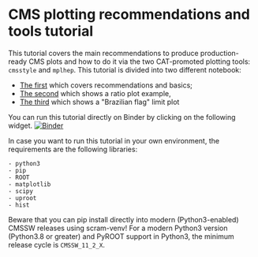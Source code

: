 # CMS plotting recommendations and tools tutorial
This tutorial covers the main recommendations to produce production-ready CMS plots and how to do it via the two CAT-promoted plotting tools: `cmsstyle` and `mplhep`. This tutorial is divided into two different notebook:
- [The first](1-tutorial_CAT_recommendations.ipynb) which covers recommendations and basics; 
- [The second](2-tutorial_CAT_ratioplot.ipynb) which shows a ratio plot example,
- [The third](3-tutorial_CAT_limitplot.ipynb) which shows a "Brazilian flag" limit plot

You can run this tutorial directly on Binder by clicking on the following widget.
[![Binder](https://mybinder.org/badge_logo.svg)](https://mybinder.org/v2/gh/ttedeschi/tutorial_CAT/HEAD?labpath=1-tutorial_CAT_recommendations.ipynb)

In case you want to run this tutorial in your own environment, the requirements are the following libraries:
```
- python3
- pip
- ROOT
- matplotlib
- scipy
- uproot
- hist
```
Beware that you can pip install directly into modern (Python3-enabled) CMSSW releases using scram-venv!
For a modern Python3 version (Python3.8 or greater) and PyROOT support in Python3, the minimum release cycle is `CMSSW_11_2_X`.
